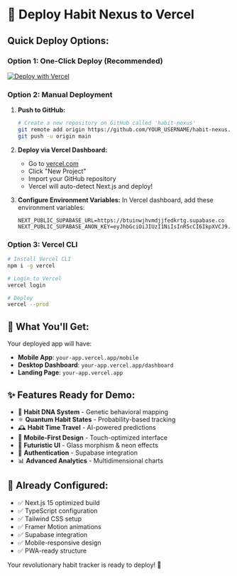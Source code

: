 # 🚀 Deploy Habit Nexus to Vercel

## Quick Deploy Options:

### Option 1: One-Click Deploy (Recommended)
[![Deploy with Vercel](https://vercel.com/button)](https://vercel.com/new/clone?repository-url=https://github.com/your-username/habit-nexus)

### Option 2: Manual Deployment

1. **Push to GitHub:**
   ```bash
   # Create a new repository on GitHub called 'habit-nexus'
   git remote add origin https://github.com/YOUR_USERNAME/habit-nexus.git
   git push -u origin main
   ```

2. **Deploy via Vercel Dashboard:**
   - Go to [vercel.com](https://vercel.com)
   - Click "New Project"
   - Import your GitHub repository
   - Vercel will auto-detect Next.js and deploy!

3. **Configure Environment Variables:**
   In Vercel dashboard, add these environment variables:
   ```
   NEXT_PUBLIC_SUPABASE_URL=https://btuinwjhvmdjjfedkrtg.supabase.co
   NEXT_PUBLIC_SUPABASE_ANON_KEY=eyJhbGciOiJIUzI1NiIsInR5cCI6IkpXVCJ9.eyJpc3MiOiJzdXBhYmFzZSIsInJlZiI6ImJ0dWlud2podm1kampmZWRrcnRnIiwicm9sZSI6ImFub24iLCJpYXQiOjE3NDkxMjM4OTgsImV4cCI6MjA2NDY5OTg5OH0.DghqlpEXECZh1xR35dexbafMHOw8gAlryMSAM39Otg8
   ```

### Option 3: Vercel CLI
```bash
# Install Vercel CLI
npm i -g vercel

# Login to Vercel
vercel login

# Deploy
vercel --prod
```

## 🎯 What You'll Get:

Your deployed app will have:
- **Mobile App**: `your-app.vercel.app/mobile`
- **Desktop Dashboard**: `your-app.vercel.app/dashboard` 
- **Landing Page**: `your-app.vercel.app`

## ✨ Features Ready for Demo:

- 🧬 **Habit DNA System** - Genetic behavioral mapping
- ⚛️ **Quantum Habit States** - Probability-based tracking
- 🕰️ **Habit Time Travel** - AI-powered predictions
- 📱 **Mobile-First Design** - Touch-optimized interface
- 🎨 **Futuristic UI** - Glass morphism & neon effects
- 🔐 **Authentication** - Supabase integration
- 📊 **Advanced Analytics** - Multidimensional charts

## 🔧 Already Configured:

- ✅ Next.js 15 optimized build
- ✅ TypeScript configuration
- ✅ Tailwind CSS setup
- ✅ Framer Motion animations
- ✅ Supabase integration
- ✅ Mobile-responsive design
- ✅ PWA-ready structure

Your revolutionary habit tracker is ready to deploy! 🎉